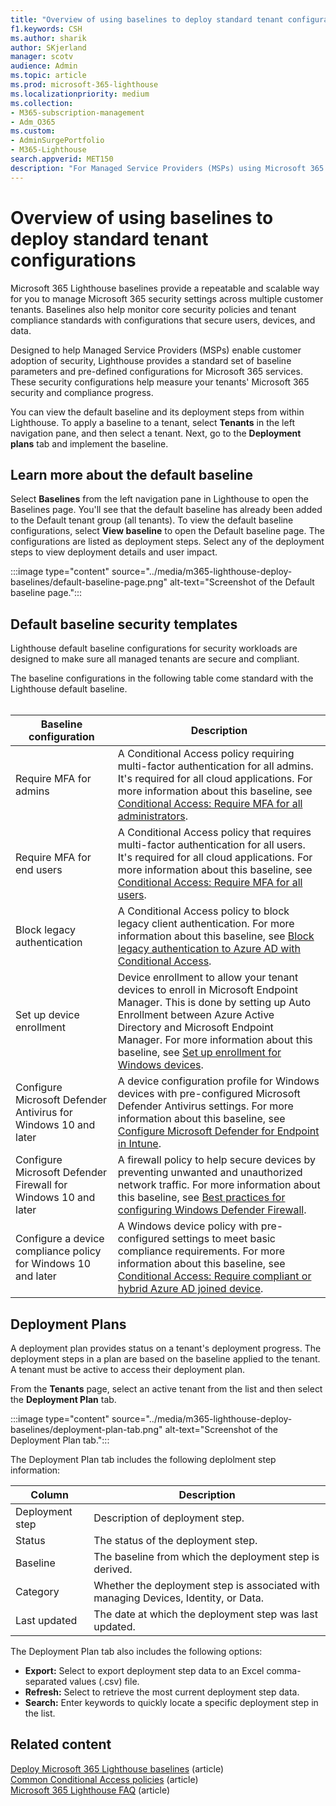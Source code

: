 ```yaml
---
title: "Overview of using baselines to deploy standard tenant configurations"
f1.keywords: CSH
ms.author: sharik
author: SKjerland
manager: scotv
audience: Admin
ms.topic: article
ms.prod: microsoft-365-lighthouse
ms.localizationpriority: medium
ms.collection:
- M365-subscription-management
- Adm_O365
ms.custom:
- AdminSurgePortfolio
- M365-Lighthouse                         
search.appverid: MET150
description: "For Managed Service Providers (MSPs) using Microsoft 365 Lighthouse, learn about using baselines to deploy standard tenant configurations."
---
```


# Overview of using baselines to deploy standard tenant configurations 

Microsoft 365 Lighthouse baselines provide a repeatable and scalable way for you to manage Microsoft 365 security settings across multiple customer tenants. Baselines also help monitor core security policies and tenant compliance standards with configurations that secure users, devices, and data.

Designed to help Managed Service Providers (MSPs) enable customer adoption of security, Lighthouse provides a standard set of baseline parameters and pre-defined configurations for Microsoft 365 services. These security configurations help measure your tenants' Microsoft 365 security and compliance progress.

You can view the default baseline and its deployment steps from within Lighthouse. To apply a baseline to a tenant, select **Tenants** in the left navigation pane, and then select a tenant. Next, go to the **Deployment plans** tab and implement the baseline.

## Learn more about the default baseline

Select **Baselines** from the left navigation pane in Lighthouse to open the Baselines page. You'll see that the default baseline has already been added to the Default tenant group (all tenants). To view the default baseline configurations, select **View baseline** to open the Default baseline page. The configurations are listed as deployment steps. Select any of the deployment steps to view deployment details and user impact.

:::image type="content" source="../media/m365-lighthouse-deploy-baselines/default-baseline-page.png" alt-text="Screenshot of the Default baseline page.":::

## Default baseline security templates

Lighthouse default baseline configurations for security workloads are designed to make sure all managed tenants are secure and compliant.

The baseline configurations in the following table come standard with the Lighthouse default baseline.<br><br>

| Baseline configuration | Description |
|--|--|
| Require MFA for admins | A Conditional Access policy requiring multi-factor authentication for all admins. It's required for all cloud applications. For more information about this baseline, see [Conditional Access: Require MFA for all administrators](/azure/active-directory/conditional-access/howto-conditional-access-policy-admin-mfa).|
| Require MFA for end users | A Conditional Access policy that requires multi-factor authentication for all users.  It's required for all cloud applications. For more information about this baseline, see [Conditional Access: Require MFA for all users](/azure/active-directory/conditional-access/howto-conditional-access-policy-all-users-mfa). |
| Block legacy authentication | A Conditional Access policy to block legacy client authentication. For more information about this baseline, see [Block legacy authentication to Azure AD with Conditional Access](/azure/active-directory/conditional-access/block-legacy-authentication).|
| Set up device enrollment | Device enrollment to allow your tenant devices to enroll in Microsoft Endpoint Manager. This is done by setting up Auto Enrollment between Azure Active Directory and Microsoft Endpoint Manager. For more information about this baseline, see [Set up enrollment for Windows devices](/mem/intune/enrollment/windows-enroll). |
| Configure Microsoft Defender Antivirus for Windows 10 and later | A device configuration profile for Windows devices with pre-configured Microsoft Defender Antivirus settings. For more information about this baseline, see [Configure Microsoft Defender for Endpoint in Intune](/mem/intune/protect/advanced-threat-protection-configure).|
| Configure Microsoft Defender Firewall for Windows 10 and later | A firewall policy to help secure devices by preventing unwanted and unauthorized network traffic. For more information about this baseline, see [Best practices for configuring Windows Defender Firewall](/windows/security/threat-protection/windows-firewall/best-practices-configuring).  |
| Configure a device compliance policy for Windows 10 and later | A Windows device policy with pre-configured settings to meet basic compliance requirements. For more information about this baseline, see [Conditional Access: Require compliant or hybrid Azure AD joined device](/azure/active-directory/conditional-access/howto-conditional-access-policy-compliant-device). |

## Deployment Plans

A deployment plan provides status on a tenant's deployment progress. The deployment steps in a plan are based on the baseline applied to the tenant. A tenant must be active to access their deployment plan.

From the **Tenants** page, select an active tenant from the list and then select the **Deployment Plan** tab. 

:::image type="content" source="../media/m365-lighthouse-deploy-baselines/deployment-plan-tab.png" alt-text="Screenshot of the Deployment Plan tab.":::

The Deployment Plan tab includes the following deplolment step information:


|Column  |Description  |
|---------|---------|
|Deployment step     |  Description of deployment step.       |
|Status     |The status of the deployment step.         |
|Baseline     |The baseline from which the deployment step is derived.         |
|Category     | Whether the deployment step is associated with managing Devices, Identity, or Data.        |
|Last updated    | The date at which the deployment step was last updated.        |


The Deployment Plan tab also includes the following options:

- **Export:** Select to export deployment step data to an Excel comma-separated values (.csv) file.
- **Refresh:** Select to retrieve the most current deployment step data.
- **Search:** Enter keywords to quickly locate a specific deployment step in the list.
## Related content

[Deploy Microsoft 365 Lighthouse baselines](m365-lighthouse-deploy-baselines.md) (article)\
[Common Conditional Access policies](/azure/active-directory/conditional-access/concept-conditional-access-policy-common) (article)\
[Microsoft 365 Lighthouse FAQ](m365-lighthouse-faq.yml) (article)

